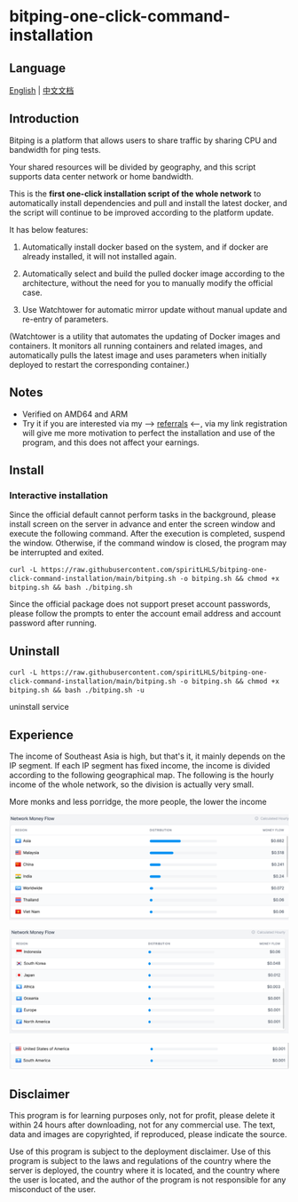 # bitping-one-click-command-installation

## Language

[English](README.md) | [中文文档](README_zh.md)

## **Introduction**

Bitping is a platform that allows users to share traffic by sharing CPU and bandwidth for ping tests.

Your shared resources will be divided by geography, and this script supports data center network or home bandwidth.

This is the **first one-click installation script of the whole network** to automatically install dependencies and pull and install the latest docker, and the script will continue to be improved according to the platform update.

It has below features:

1. Automatically install docker based on the system, and if docker are already installed, it will not installed again.

2. Automatically select and build the pulled docker image according to the architecture, without the need for you to manually modify the official case.

3. Use Watchtower for automatic mirror update without manual update and re-entry of parameters.

(Watchtower is a utility that automates the updating of Docker images and containers. It monitors all running containers and related images, and automatically pulls the latest image and uses parameters when initially deployed to restart the corresponding container.)

## Notes

- Verified on AMD64 and ARM
- Try it if you are interested via my --> [referrals](https://app.bitping.com/?r=YIwAx_jx) <--, via my link registration will give me more motivation to perfect the installation and use of the program, and this does not affect your earnings.

## Install

### Interactive installation

Since the official default cannot perform tasks in the background, please install screen on the server in advance and enter the screen window and execute the following command. After the execution is completed, suspend the window. Otherwise, if the command window is closed, the program may be interrupted and exited.

```shell
curl -L https://raw.githubusercontent.com/spiritLHLS/bitping-one-click-command-installation/main/bitping.sh -o bitping.sh && chmod +x bitping.sh && bash ./bitping.sh
```

Since the official package does not support preset account passwords, please follow the prompts to enter the account email address and account password after running.

## Uninstall

```shell
curl -L https://raw.githubusercontent.com/spiritLHLS/bitping-one-click-command-installation/main/bitping.sh -o bitping.sh && chmod +x bitping.sh && bash ./bitping.sh -u
```

uninstall service

## Experience

The income of Southeast Asia is high, but that's it, it mainly depends on the IP segment. If each IP segment has fixed income, the income is divided according to the following geographical map. The following is the hourly income of the whole network, so the division is actually very small.

More monks and less porridge, the more people, the lower the income

![](https://github.com/spiritLHLS/bitping-one-click-command-installation/raw/main/backup/d.png)

![](https://github.com/spiritLHLS/bitping-one-click-command-installation/raw/main/backup/e.png)

![](https://github.com/spiritLHLS/bitping-one-click-command-installation/raw/main/backup/f.png)


## Disclaimer

This program is for learning purposes only, not for profit, please delete it within 24 hours after downloading, not for any commercial use. The text, data and images are copyrighted, if reproduced, please indicate the source.

Use of this program is subject to the deployment disclaimer. Use of this program is subject to the laws and regulations of the country where the server is deployed, the country where it is located, and the country where the user is located, and the author of the program is not responsible for any misconduct of the user.
